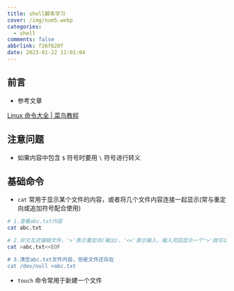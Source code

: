 ```yaml
---
title: shell脚本学习
cover: /img/num5.webp
categories:
  - shell
comments: false
abbrlink: f26f620f
date: 2023-01-22 11:01:04
---
```




## 前言

- 参考文章

[Linux 命令大全 | 菜鸟教程](https://www.runoob.com/linux/linux-command-manual.html)



## 注意问题

- 如果内容中包含 `$` 符号时要用 `\` 符号进行转义



## 基础命令

- `cat` 常用于显示某个文件的内容，或者将几个文件内容连接一起显示(常与重定向或追加符号配合使用)

```bash
# 1.查看abc.txt内容
cat abc.txt

# 2.非交互式编辑文件，'>'表示重定向(输出)，'<<'表示输入，输入完回显示一个'>'就可以写内容了(之前的内容会被覆盖)，写完内容最后需要加结束符，故最后一行是这样的:'> EOF'
cat >abc.txt<<EOF

# 3.清空abc.txt文件内容，但是文件还存在
cat /dev/null >abc.txt
```

- `touch` 命令常用于新建一个文件